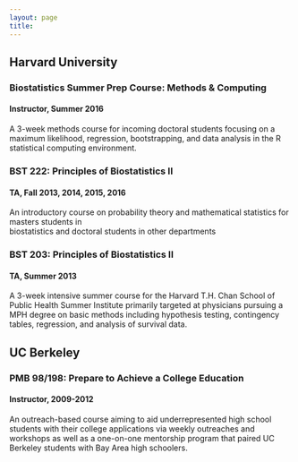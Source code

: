 ```yaml
---
layout: page
title: 
---
```




## Harvard University ##

### Biostatistics Summer Prep Course: Methods & Computing ###
#### Instructor, Summer 2016 ####

A 3-week methods course for incoming doctoral students focusing on a maximum likelihood,
		regression, bootstrapping, and data analysis in the R statistical computing environment.

### BST 222: Principles of Biostatistics II ###
#### TA, Fall 2013, 2014, 2015, 2016 ####

An introductory course on probability theory and mathematical statistics for masters students in  
		biostatistics and doctoral students in other departments
    
### BST 203: Principles of Biostatistics II ###
#### TA, Summer 2013 ####

A 3-week intensive 
		summer course for the Harvard T.H. Chan School of Public Health Summer Institute primarily targeted at
		physicians pursuing a MPH degree on basic methods including hypothesis testing, contingency tables,
		regression, and analysis of survival data. 
	
  ## UC Berkeley ##
	
 ### PMB 98/198: Prepare to Achieve a College Education ###
 #### Instructor, 2009-2012 ####
	

An outreach-based course aiming to aid underrepresented high school students with their college applications 
	via weekly outreaches and workshops as well as a one-on-one mentorship program that paired 
	UC Berkeley students with Bay Area high schoolers.
